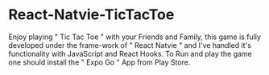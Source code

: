 # React-Natvie-TicTacToe
Enjoy playing " Tic Tac Toe " with your Friends and Family, this game is fully developed under the frame-work of " React Natvie " and I've handled it's functionality with JavaScript and React Hooks. To Run and play the game one should install the " Expo Go " App from Play Store.
